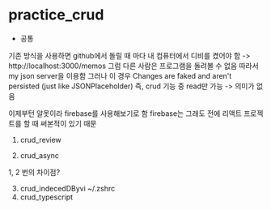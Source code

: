 # practice_crud

- 공통

기존 방식을 사용하면 github에서 돌릴 때 마다 내 컴퓨터에서 디비를 켰어야 함 -> http://localhost:3000/memos
그럼 다른 사람은 프로그램을 돌려볼 수 없음 따라서 my json server을 이용함
그러나 이 경우 Changes are faked and aren't persisted (just like JSONPlaceholder) 즉, crud 기능 중 read만 가능 -> 의미가 없음

이제부턴 알못이라 firebase를 사용해보기로 함 firebase는 그래도 전에 리액트 프로젝트를 할 때 써본적이 있기 때문

1. crud_review

2. crud_async

1, 2 번의 차이점?

3. crud_indecedDByvi ~/.zshrc
4. crud_typescript
